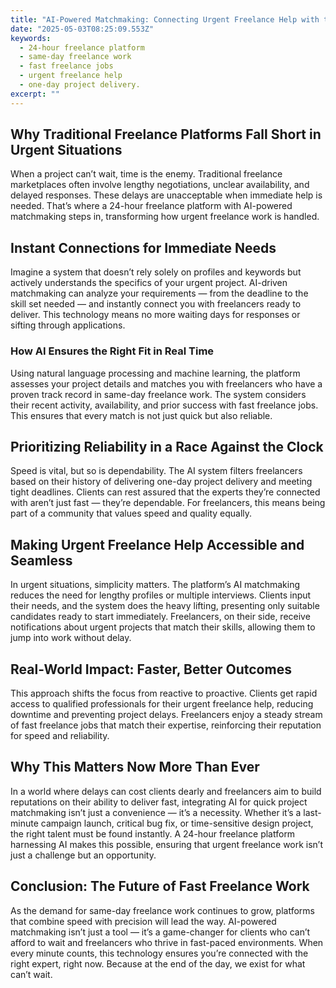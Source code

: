 ```yaml
---
title: "AI-Powered Matchmaking: Connecting Urgent Freelance Help with the Right Experts Instantly"
date: "2025-05-03T08:25:09.553Z"
keywords:
  - 24-hour freelance platform
  - same-day freelance work
  - fast freelance jobs
  - urgent freelance help
  - one-day project delivery.
excerpt: ""
---
```


## Why Traditional Freelance Platforms Fall Short in Urgent Situations

When a project can’t wait, time is the enemy. Traditional freelance marketplaces often involve lengthy negotiations, unclear availability, and delayed responses. These delays are unacceptable when immediate help is needed. That’s where a 24-hour freelance platform with AI-powered matchmaking steps in, transforming how urgent freelance work is handled.

## Instant Connections for Immediate Needs

Imagine a system that doesn’t rely solely on profiles and keywords but actively understands the specifics of your urgent project. AI-driven matchmaking can analyze your requirements — from the deadline to the skill set needed — and instantly connect you with freelancers ready to deliver. This technology means no more waiting days for responses or sifting through applications.

### How AI Ensures the Right Fit in Real Time

Using natural language processing and machine learning, the platform assesses your project details and matches you with freelancers who have a proven track record in same-day freelance work. The system considers their recent activity, availability, and prior success with fast freelance jobs. This ensures that every match is not just quick but also reliable.

## Prioritizing Reliability in a Race Against the Clock

Speed is vital, but so is dependability. The AI system filters freelancers based on their history of delivering one-day project delivery and meeting tight deadlines. Clients can rest assured that the experts they’re connected with aren’t just fast — they’re dependable. For freelancers, this means being part of a community that values speed and quality equally.

## Making Urgent Freelance Help Accessible and Seamless

In urgent situations, simplicity matters. The platform’s AI matchmaking reduces the need for lengthy profiles or multiple interviews. Clients input their needs, and the system does the heavy lifting, presenting only suitable candidates ready to start immediately. Freelancers, on their side, receive notifications about urgent projects that match their skills, allowing them to jump into work without delay.

## Real-World Impact: Faster, Better Outcomes

This approach shifts the focus from reactive to proactive. Clients get rapid access to qualified professionals for their urgent freelance help, reducing downtime and preventing project delays. Freelancers enjoy a steady stream of fast freelance jobs that match their expertise, reinforcing their reputation for speed and reliability.

## Why This Matters Now More Than Ever

In a world where delays can cost clients dearly and freelancers aim to build reputations on their ability to deliver fast, integrating AI for quick project matchmaking isn’t just a convenience — it’s a necessity. Whether it’s a last-minute campaign launch, critical bug fix, or time-sensitive design project, the right talent must be found instantly. A 24-hour freelance platform harnessing AI makes this possible, ensuring that urgent freelance work isn’t just a challenge but an opportunity.

## Conclusion: The Future of Fast Freelance Work

As the demand for same-day freelance work continues to grow, platforms that combine speed with precision will lead the way. AI-powered matchmaking isn’t just a tool — it’s a game-changer for clients who can’t afford to wait and freelancers who thrive in fast-paced environments. When every minute counts, this technology ensures you’re connected with the right expert, right now. Because at the end of the day, we exist for what can’t wait.